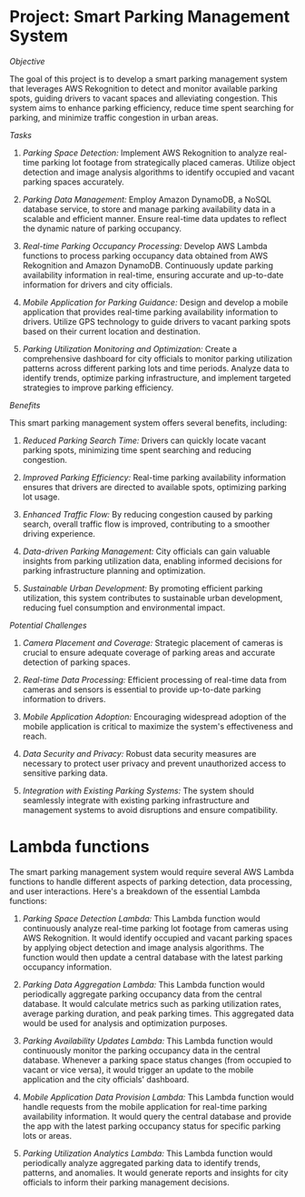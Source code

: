 # Project: Smart Parking Management System

*Objective*

The goal of this project is to develop a smart parking management system that leverages AWS Rekognition to detect and monitor available parking spots, guiding drivers to vacant spaces and alleviating congestion. This system aims to enhance parking efficiency, reduce time spent searching for parking, and minimize traffic congestion in urban areas.

*Tasks*

1. *Parking Space Detection:* Implement AWS Rekognition to analyze real-time parking lot footage from strategically placed cameras. Utilize object detection and image analysis algorithms to identify occupied and vacant parking spaces accurately.

2. *Parking Data Management:* Employ Amazon DynamoDB, a NoSQL database service, to store and manage parking availability data in a scalable and efficient manner. Ensure real-time data updates to reflect the dynamic nature of parking occupancy.

3. *Real-time Parking Occupancy Processing:* Develop AWS Lambda functions to process parking occupancy data obtained from AWS Rekognition and Amazon DynamoDB. Continuously update parking availability information in real-time, ensuring accurate and up-to-date information for drivers and city officials.

4. *Mobile Application for Parking Guidance:* Design and develop a mobile application that provides real-time parking availability information to drivers. Utilize GPS technology to guide drivers to vacant parking spots based on their current location and destination.

5. *Parking Utilization Monitoring and Optimization:* Create a comprehensive dashboard for city officials to monitor parking utilization patterns across different parking lots and time periods. Analyze data to identify trends, optimize parking infrastructure, and implement targeted strategies to improve parking efficiency.

*Benefits*

This smart parking management system offers several benefits, including:

1. *Reduced Parking Search Time:* Drivers can quickly locate vacant parking spots, minimizing time spent searching and reducing congestion.

2. *Improved Parking Efficiency:* Real-time parking availability information ensures that drivers are directed to available spots, optimizing parking lot usage.

3. *Enhanced Traffic Flow:* By reducing congestion caused by parking search, overall traffic flow is improved, contributing to a smoother driving experience.

4. *Data-driven Parking Management:* City officials can gain valuable insights from parking utilization data, enabling informed decisions for parking infrastructure planning and optimization.

5. *Sustainable Urban Development:* By promoting efficient parking utilization, this system contributes to sustainable urban development, reducing fuel consumption and environmental impact.

*Potential Challenges*

1. *Camera Placement and Coverage:* Strategic placement of cameras is crucial to ensure adequate coverage of parking areas and accurate detection of parking spaces.

2. *Real-time Data Processing:* Efficient processing of real-time data from cameras and sensors is essential to provide up-to-date parking information to drivers.

3. *Mobile Application Adoption:* Encouraging widespread adoption of the mobile application is critical to maximize the system's effectiveness and reach.

4. *Data Security and Privacy:* Robust data security measures are necessary to protect user privacy and prevent unauthorized access to sensitive parking data.

5. *Integration with Existing Parking Systems:* The system should seamlessly integrate with existing parking infrastructure and management systems to avoid disruptions and ensure compatibility.

# Lambda functions

The smart parking management system would require several AWS Lambda functions to handle different aspects of parking detection, data processing, and user interactions. Here's a breakdown of the essential Lambda functions:

1. *Parking Space Detection Lambda:* This Lambda function would continuously analyze real-time parking lot footage from cameras using AWS Rekognition. It would identify occupied and vacant parking spaces by applying object detection and image analysis algorithms. The function would then update a central database with the latest parking occupancy information.

2. *Parking Data Aggregation Lambda:* This Lambda function would periodically aggregate parking occupancy data from the central database. It would calculate metrics such as parking utilization rates, average parking duration, and peak parking times. This aggregated data would be used for analysis and optimization purposes.

3. *Parking Availability Updates Lambda:* This Lambda function would continuously monitor the parking occupancy data in the central database. Whenever a parking space status changes (from occupied to vacant or vice versa), it would trigger an update to the mobile application and the city officials' dashboard.

4. *Mobile Application Data Provision Lambda:* This Lambda function would handle requests from the mobile application for real-time parking availability information. It would query the central database and provide the app with the latest parking occupancy status for specific parking lots or areas.

5. *Parking Utilization Analytics Lambda:* This Lambda function would periodically analyze aggregated parking data to identify trends, patterns, and anomalies. It would generate reports and insights for city officials to inform their parking management decisions.